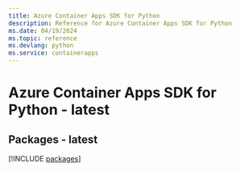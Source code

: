 ```yaml
---
title: Azure Container Apps SDK for Python
description: Reference for Azure Container Apps SDK for Python
ms.date: 04/19/2024
ms.topic: reference
ms.devlang: python
ms.service: containerapps
---
```

# Azure Container Apps SDK for Python - latest
## Packages - latest
[!INCLUDE [packages](container-apps-index.md)]